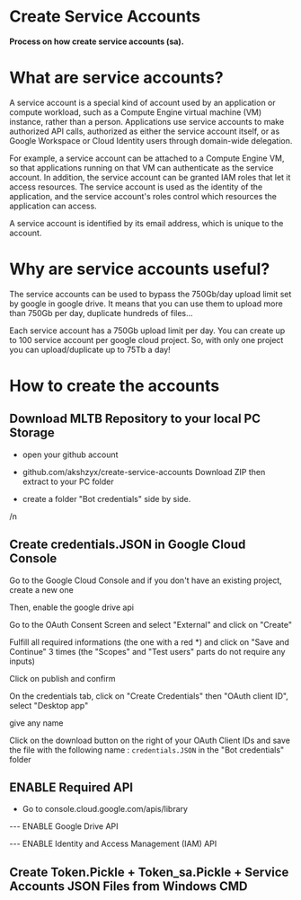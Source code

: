 # **Create Service Accounts**

**Process on how create service accounts (sa).**



# What are service accounts?

A service account is a special kind of account used by an application or compute workload, such as a Compute Engine virtual machine (VM) instance, rather than a person. Applications use service accounts to make authorized API calls, authorized as either the service account itself, or as Google Workspace or Cloud Identity users through domain-wide delegation.

For example, a service account can be attached to a Compute Engine VM, so that applications running on that VM can authenticate as the service account. In addition, the service account can be granted IAM roles that let it access resources. The service account is used as the identity of the application, and the service account's roles control which resources the application can access.

A service account is identified by its email address, which is unique to the account.




# Why are service accounts useful?

The service accounts can be used to bypass the 750Gb/day upload limit set by google in google drive. It means that you can use them to upload more than 750Gb per day, duplicate hundreds of files...

Each service account has a 750Gb upload limit per day. You can create up to 100 service account per google cloud project. So, with only one project you can upload/duplicate up to 75Tb a day! 



# How to create the accounts

## Download MLTB Repository to your local PC Storage
- open your github account

- github.com/akshzyx/create-service-accounts Download ZIP then extract to your PC folder
- create a folder "Bot credentials" side by side.

/n

## Create credentials.JSON in Google Cloud Console

Go to the Google Cloud Console and if you don't have an existing project, create a new one

Then, enable the google drive api

Go to the OAuth Consent Screen and select "External" and click on "Create"

Fulfill all required informations (the one with a red *) and click on "Save and Continue" 3 times (the "Scopes" and "Test users" parts do not require any inputs) 

Click on publish and confirm

On the credentials tab, click on "Create Credentials" then "OAuth client ID", select "Desktop app"

give any name

Click on the download button on the right of your OAuth Client IDs and save the file with the following name :  `credentials.JSON` in the "Bot credentials" folder


## ENABLE Required API
- Go to console.cloud.google.com/apis/library

--- ENABLE Google Drive API

--- ENABLE Identity and Access Management (IAM) API

## Create Token.Pickle + Token_sa.Pickle + Service Accounts JSON Files from Windows CMD
